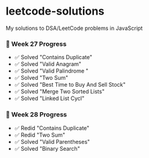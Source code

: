 # leetcode-solutions
My solutions to DSA/LeetCode problems in JavaScript

### 🚀 Week 27 Progress
- ✅ Solved "Contains Duplicate"
- ✅ Solved "Valid Anagram"
- ✅ Solved "Valid Palindrome "
- ✅ Solved "Two Sum"
- ✅ Solved "Best Time to Buy And Sell Stock"
- ✅ Solved "Merge Two Sorted Lists"
- ✅ Solved "Linked List Cycl"

### 🚀 Week 28 Progress
- ✅ Redid "Contains Duplicate"
- ✅ Redid "Two Sum"
- ✅ Solved "Valid Parentheses"
- ✅ Solved "Binary Search"
